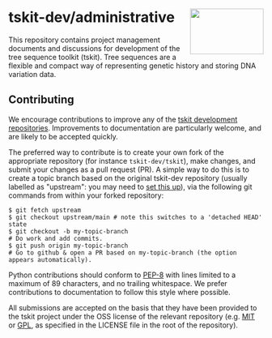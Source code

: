 # tskit-dev/administrative <img align="right" width="145" height="90" src="tskit_logo.svg">
This repository contains project management documents and discussions for
development of the tree sequence toolkit (tskit). Tree sequences are a flexible and
compact way of representing genetic history and storing DNA variation data.

## Contributing

We encourage contributions to improve any of the
[tskit development repositories](https://github.com/tskit-dev).
Improvements to documentation are particularly welcome, and are likely to be accepted
quickly. 

The preferred way to contribute is to create your own fork of the appropriate
repository (for instance `tskit-dev/tskit`), make changes, and submit your changes as a
pull request (PR). A simple way to do this is to create a topic branch based on the
original tskit-dev repository (usually labelled as "upstream": you may need to
[set this up](https://help.github.com/articles/configuring-a-remote-for-a-fork/)),
via the following git commands from within your forked repository:

```
$ git fetch upstream
$ git checkout upstream/main # note this switches to a 'detached HEAD' state
$ git checkout -b my-topic-branch
# Do work and add commits.
$ git push origin my-topic-branch
# Go to github & open a PR based on my-topic-branch (the option appears automatically).
```

Python contributions should conform to [PEP-8](https://www.python.org/dev/peps/pep-0008/)
with lines limited to a maximum of 89 characters, and no trailing whitespace.
We prefer contributions to documentation to follow this style where possible.

All submissions are accepted on the basis that they have been provided to the tskit
project under the OSS license of the relevant repository (e.g.
[MIT](https://opensource.org/licenses/MIT) or
[GPL](https://opensource.org/licenses/GPL-3.0),
as specified in the LICENSE file in the root of the repository).
